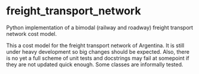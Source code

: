 freight_transport_network
=========================

Python implementation of a bimodal (railway and roadway) freight transport
network cost model.

This a cost model for the freight transport network of Argentina. It is still
under heavy development so big changes should be expected. Also, there is no
yet a full scheme of unit tests and docstrings may fail at somepoint if they
are not updated quick enough. Some classes are informally tested.
